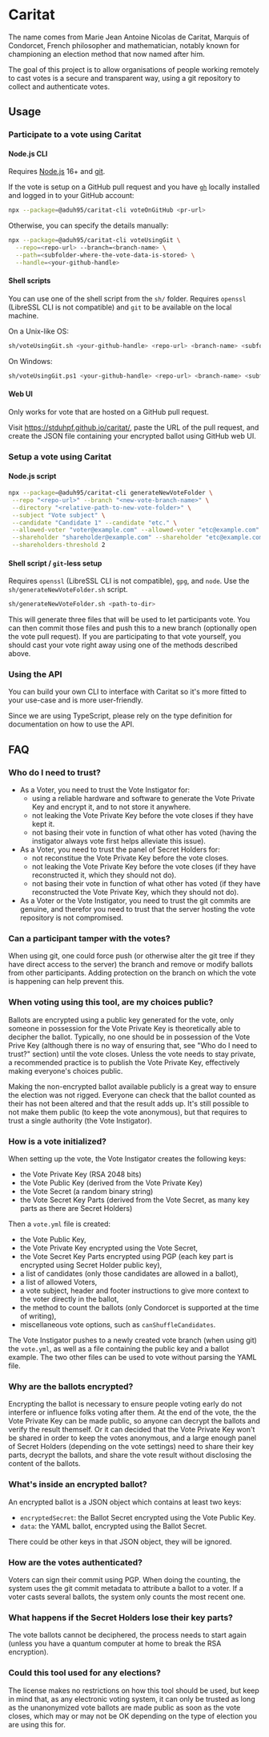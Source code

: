 # Caritat

The name comes from Marie Jean Antoine Nicolas de Caritat, Marquis of Condorcet,
French philosopher and mathematician, notably known for championing an election
method that now named after him.

The goal of this project is to allow organisations of people working remotely to
cast votes is a secure and transparent way, using a git repository to collect and
authenticate votes.

## Usage

### Participate to a vote using Caritat

#### Node.js CLI

Requires [Node.js](https://nodejs.org) 16+ and [git](https://git-scm.com).

If the vote is setup on a GitHub pull request and you have
[`gh`](https://cli.github.com) locally installed and logged in to your GitHub
account:

```sh
npx --package=@aduh95/caritat-cli voteOnGitHub <pr-url>
```

Otherwise, you can specify the details manually:

```sh
npx --package=@aduh95/caritat-cli voteUsingGit \
  --repo=<repo-url> --branch=<branch-name> \
  --path=<subfolder-where-the-vote-data-is-stored> \
  --handle=<your-github-handle>
```

#### Shell scripts

You can use one of the shell script from the `sh/` folder. Requires `openssl`
(LibreSSL CLI is not compatible) and `git` to be available on the local machine.

On a Unix-like OS:

```sh
sh/voteUsingGit.sh <your-github-handle> <repo-url> <branch-name> <subfolder-where-the-vote-data-is-stored>
```

On Windows:

```sh
sh/voteUsingGit.ps1 <your-github-handle> <repo-url> <branch-name> <subfolder-where-the-vote-data-is-stored>
```

#### Web UI

Only works for vote that are hosted on a GitHub pull request.

Visit <https://stduhpf.github.io/caritat/>, paste the URL of the pull request,
and create the JSON file containing your encrypted ballot using GitHub web UI.

### Setup a vote using Caritat

#### Node.js script

```sh
npx --package=@aduh95/caritat-cli generateNewVoteFolder \
 --repo "<repo-url>" --branch "<new-vote-branch-name>" \
 --directory "<relative-path-to-new-vote-folder>" \
 --subject "Vote subject" \
 --candidate "Candidate 1" --candidate "etc." \
 --allowed-voter "voter@example.com" --allowed-voter "etc@example.com" \
 --shareholder "shareholder@example.com" --shareholder "etc@example.com" \
 --shareholders-threshold 2
```

#### Shell script / `git`-less setup

Requires `openssl` (LibreSSL CLI is not compatible), `gpg`, and `node`.
Use the `sh/generateNewVoteFolder.sh` script.

```sh
sh/generateNewVoteFolder.sh <path-to-dir>
```

This will generate three files that will be used to let participants vote. You
can then commit those files and push this to a new branch (optionally open the
vote pull request). If you are participating to that vote yourself, you should
cast your vote right away using one of the methods described above.

### Using the API

You can build your own CLI to interface with Caritat so it's more fitted to your
use-case and is more user-friendly.

Since we are using TypeScript, please rely on the type definition for
documentation on how to use the API.

## FAQ

### Who do I need to trust?

- As a Voter, you need to trust the Vote Instigator for:
  - using a reliable hardware and software to generate the Vote Private Key and
    encrypt it, and to not store it anywhere.
  - not leaking the Vote Private Key before the vote closes if they have kept it.
  - not basing their vote in function of what other has voted (having the
    instigator always vote first helps alleviate this issue).
- As a Voter, you need to trust the panel of Secret Holders for:
  - not reconstitue the Vote Private Key before the vote closes.
  - not leaking the Vote Private Key before the vote closes (if they have
    reconstructed it, which they should not do).
  - not basing their vote in function of what other has voted (if they have
    reconstructed the Vote Private Key, which they should not do).
- As a Voter or the Vote Instigator, you need to trust the git commits are genuine,
  and therefor you need to trust that the server hosting the vote repository is
  not compromised.

### Can a participant tamper with the votes?

When using git, one could force push (or otherwise alter the git tree if they
have direct access to the server) the branch and remove or modify
ballots from other participants. Adding protection on the branch on which the
vote is happening can help prevent this.

### When voting using this tool, are my choices public?

Ballots are encrypted using a public key generated for the vote, only someone in
possession for the Vote Private Key is theoretically able to decipher the ballot.
Typically, no one should be in possession of the Vote Prive Key (although
there is no way of ensuring that, see "Who do I need to trust?" section) until
the vote closes. Unless the vote needs to stay private, a recommended practice
is to publish the Vote Private Key, effectively making everyone's choices
public.

Making the non-encrypted ballot available publicly is a great way to ensure the
election was not rigged. Everyone can check that the ballot counted as their has
not been altered and that the result adds up. It's still possible to not make
them public (to keep the vote anonymous), but that requires to trust a single
authority (the Vote Instigator).

### How is a vote initialized?

When setting up the vote, the Vote Instigator creates the following keys:

- the Vote Private Key (RSA 2048 bits)
- the Vote Public Key (derived from the Vote Private Key)
- the Vote Secret (a random binary string)
- the Vote Secret Key Parts (derived from the Vote Secret, as many key parts as
  there are Secret Holders)

Then a `vote.yml` file is created:

- the Vote Public Key,
- the Vote Private Key encrypted using the Vote Secret,
- the Vote Secret Key Parts encrypted using PGP (each key part is encrypted
  using Secret Holder public key),
- a list of candidates (only those candidates are allowed in a ballot),
- a list of allowed Voters,
- a vote subject, header and footer instructions to give more context to the
  voter directly in the ballot,
- the method to count the ballots (only Condorcet is supported at the time of
  writing),
- miscellaneous vote options, such as `canShuffleCandidates`.

The Vote Instigator pushes to a newly created vote branch (when using git) the
`vote.yml`, as well as a file containing the public key and a ballot example.
The two other files can be used to vote without parsing the YAML file.

### Why are the ballots encrypted?

Encrypting the ballot is necessary to ensure people voting early do not
interfere or influence folks voting after them. At the end of the vote, the
the Vote Private Key can be made public, so anyone can decrypt the ballots and verify
the result themself. Or it can decided that the Vote Private Key won't be shared in
order to keep the votes anonymous, and a large enough panel of Secret Holders
(depending on the vote settings) need to share their key parts, decrypt the
ballots, and share the vote result without disclosing the content of the ballots.

### What's inside an encrypted ballot?

An encrypted ballot is a JSON object which contains at least two keys:

- `encryptedSecret`: the Ballot Secret encrypted using the Vote Public Key.
- `data`: the YAML ballot, encrypted using the Ballot Secret.

There could be other keys in that JSON object, they will be ignored.

### How are the votes authenticated?

Voters can sign their commit using PGP. When doing the counting, the system uses
the git commit metadata to attribute a ballot to a voter. If a voter casts
several ballots, the system only counts the most recent one.

### What happens if the Secret Holders lose their key parts?

The vote ballots cannot be deciphered, the process needs to start again (unless
you have a quantum computer at home to break the RSA encryption).

### Could this tool used for any elections?

The license makes no restrictions on how this tool should be used, but keep in
mind that, as any electronic voting system, it can only be trusted as long as
the unanonymized vote ballots are made public as soon as the vote closes, which
may or may not be OK depending on the type of election you are using this for.
